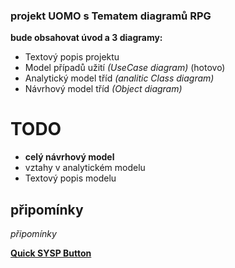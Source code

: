 ### projekt UOMO s Tematem diagramů RPG 
**bude obsahovat úvod a 3 diagramy:**
- Textový popis projektu 
- Model případů užití *(UseCase diagram)* (hotovo)
- Analytický model tříd *(analitic Class diagram)*
- Návrhový model tříd *(Object diagram)*

# TODO
- **celý návrhový model**
- vztahy v analytickém modelu
- Textový popis modelu

## připomínky
*připomínky*

[**Quick SYSP Button**](https://github.com/Maruch-MrSky/SYSPository)
